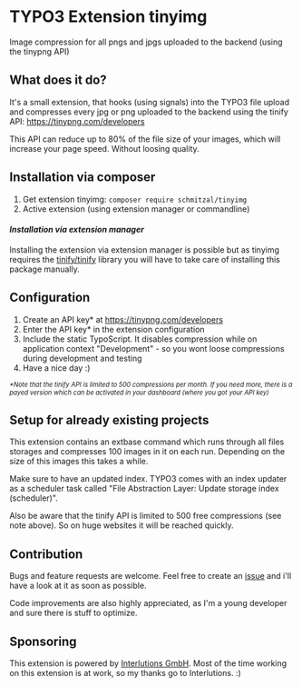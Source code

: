 # TYPO3 Extension tinyimg
Image compression for all pngs and jpgs uploaded to the backend (using the tinypng API)

## What does it do?
It's a small extension, that hooks (using signals) into the TYPO3 file upload and compresses every jpg or png uploaded to the backend using the tinify API: https://tinypng.com/developers

This API can reduce up to 80% of the file size of your images, which will increase your page speed. Without loosing quality.

## Installation via composer
1. Get extension tinyimg: `composer require schmitzal/tinyimg`
2. Active extension (using extension manager or commandline)

#### _Installation via extension manager_
Installing the extension via extension manager is possible but as tinyimg requires the [tinify/tinify](https://packagist.org/packages/tinify/tinify) library you will have to take care of installing this package manually.

## Configuration
1. Create an API key* at https://tinypng.com/developers
2. Enter the API key* in the extension configuration
3. Include the static TypoScript. It disables compression while on application context "Development" - so you wont loose compressions during development and testing
4. Have a nice day :)

<span style="font-size: 80%">_*Note that the tinify API is limited to 500 compressions per month.
If you need more, there is a payed version which can be activated in your dashboard (where you got your API key)_</span>

## Setup for already existing projects
This extension contains an extbase command which runs through all files storages and compresses 100 images in it on each run. Depending on the size of this images this takes a while.

Make sure to have an updated index. TYPO3 comes with an index updater as a scheduler task called "File Abstraction Layer: Update storage index (scheduler)".

Also be aware that the tinify API is limited to 500 free compressions (see note above). So on huge websites it will be reached quickly.

## Contribution
Bugs and feature requests are welcome. Feel free to create an [issue](https://github.com/schmitzal/tinyimg/issues) and i'll have a look at it as soon as possible.

Code improvements are also highly appreciated, as I'm a young developer and sure there is stuff to optimize.

## Sponsoring
This extension is powered by [Interlutions GmbH](https://www.interlutions.de/).
Most of the time working on this extension is at work, so my thanks go to Interlutions. :)
